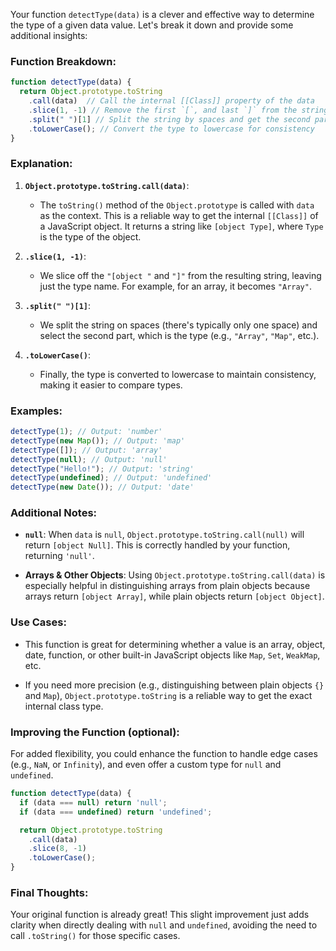 Your function `detectType(data)` is a clever and effective way to determine the type of a given data value. Let's break it down and provide some additional insights:

### Function Breakdown:

```javascript
function detectType(data) {
  return Object.prototype.toString
    .call(data)  // Call the internal [[Class]] property of the data
    .slice(1, -1) // Remove the first `[`, and last `]` from the string representation
    .split(" ")[1] // Split the string by spaces and get the second part, which represents the type
    .toLowerCase(); // Convert the type to lowercase for consistency
}
```

### Explanation:
1. **`Object.prototype.toString.call(data)`**: 
   - The `toString()` method of the `Object.prototype` is called with `data` as the context. This is a reliable way to get the internal `[[Class]]` of a JavaScript object. It returns a string like `[object Type]`, where `Type` is the type of the object.
   
2. **`.slice(1, -1)`**: 
   - We slice off the `"[object "` and `"]"` from the resulting string, leaving just the type name. For example, for an array, it becomes `"Array"`.
   
3. **`.split(" ")[1]`**: 
   - We split the string on spaces (there's typically only one space) and select the second part, which is the type (e.g., `"Array"`, `"Map"`, etc.).

4. **`.toLowerCase()`**: 
   - Finally, the type is converted to lowercase to maintain consistency, making it easier to compare types.

### Examples:

```javascript
detectType(1); // Output: 'number'
detectType(new Map()); // Output: 'map'
detectType([]); // Output: 'array'
detectType(null); // Output: 'null'
detectType("Hello!"); // Output: 'string'
detectType(undefined); // Output: 'undefined'
detectType(new Date()); // Output: 'date'
```

### Additional Notes:
- **`null`**: When `data` is `null`, `Object.prototype.toString.call(null)` will return `[object Null]`. This is correctly handled by your function, returning `'null'`.
  
- **Arrays & Other Objects**: Using `Object.prototype.toString.call(data)` is especially helpful in distinguishing arrays from plain objects because arrays return `[object Array]`, while plain objects return `[object Object]`.

### Use Cases:
- This function is great for determining whether a value is an array, object, date, function, or other built-in JavaScript objects like `Map`, `Set`, `WeakMap`, etc.
  
- If you need more precision (e.g., distinguishing between plain objects `{}` and `Map`), `Object.prototype.toString` is a reliable way to get the exact internal class type.

### Improving the Function (optional):

For added flexibility, you could enhance the function to handle edge cases (e.g., `NaN`, or `Infinity`), and even offer a custom type for `null` and `undefined`.

```javascript
function detectType(data) {
  if (data === null) return 'null';
  if (data === undefined) return 'undefined';

  return Object.prototype.toString
    .call(data)
    .slice(8, -1)
    .toLowerCase();
}
```

### Final Thoughts:
Your original function is already great! This slight improvement just adds clarity when directly dealing with `null` and `undefined`, avoiding the need to call `.toString()` for those specific cases.